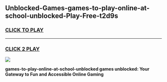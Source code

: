 
## Unblocked-Games-games-to-play-online-at-school-unblocked-Play-Free-t2d9s
<h3>
<a href="https://premium76.site?title=games-to-play-online-at-school-unblocked&ref=24M">CLICK TO PLAY</a></h3>
<hr>

<h3>
<a href="https://premium76.site?title=games-to-play-online-at-school-unblocked&ref=24M">CLICK 2 PLAY</a>
  
</h3>

<a href="https://premium76.site?title=games-to-play-online-at-school-unblocked&ref=24M"><img src="https://clearcache.store/games.png"></a>


**games-to-play-online-at-school-unblocked games unblocked: Your Gateway to Fun and Accessible Online Gaming**

